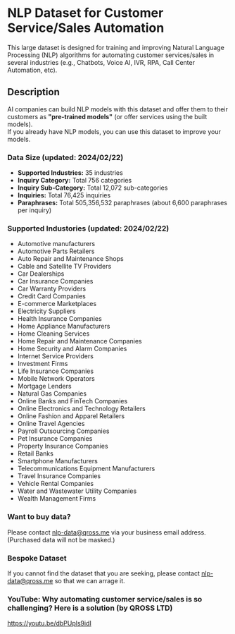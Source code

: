 # NLP Dataset for Customer Service/Sales Automation

This large dataset is designed for training and improving Natural Language Processing (NLP) algorithms for automating customer services/sales in several industries (e.g., Chatbots, Voice AI, IVR, RPA, Call Center Automation, etc).

## Description

AI companies can build NLP models with this dataset and offer them to their customers as **"pre-trained models"** (or offer services using the built models).<br />
If you already have NLP models, you can use this dataset to improve your models.

### Data Size (updated: 2024/02/22)

* **Supported Industries:** 35 industries
* **Inquiry Category:** Total 756 categories
* **Inquiry Sub-Category:** Total 12,072 sub-categories
* **Inquiries:** Total 76,425 inquiries
* **Paraphrases:** Total 505,356,532 paraphrases (about 6,600 paraphrases per inquiry)

### Supported Industories (updated: 2024/02/22)

* Automotive manufacturers
* Automotive Parts Retailers
* Auto Repair and Maintenance Shops
* Cable and Satellite TV Providers
* Car Dealerships
* Car Insurance Companies
* Car Warranty Providers
* Credit Card Companies
* E-commerce Marketplaces
* Electricity Suppliers
* Health Insurance Companies
* Home Appliance Manufacturers
* Home Cleaning Services
* Home Repair and Maintenance Companies
* Home Security and Alarm Companies
* Internet Service Providers
* Investment Firms
* Life Insurance Companies
* Mobile Network Operators
* Mortgage Lenders
* Natural Gas Companies
* Online Banks and FinTech Companies
* Online Electronics and Technology Retailers
* Online Fashion and Apparel Retailers
* Online Travel Agencies
* Payroll Outsourcing Companies
* Pet Insurance Companies
* Property Insurance Companies
* Retail Banks
* Smartphone Manufacturers
* Telecommunications Equipment Manufacturers
* Travel Insurance Companies
* Vehicle Rental Companies
* Water and Wastewater Utility Companies
* Wealth Management Firms


### Want to buy data?

Please contact nlp-data@qross.me via your business email address. (Purchased data will not be
masked.) 


### Bespoke Dataset 

If you cannot find the dataset that you are seeking, please contact nlp-data@qross.me so that we can arrage it.


### YouTube: Why automating customer service/sales is so challenging? Here is a solution (by QROSS LTD)
https://youtu.be/dbPUpls9idI
